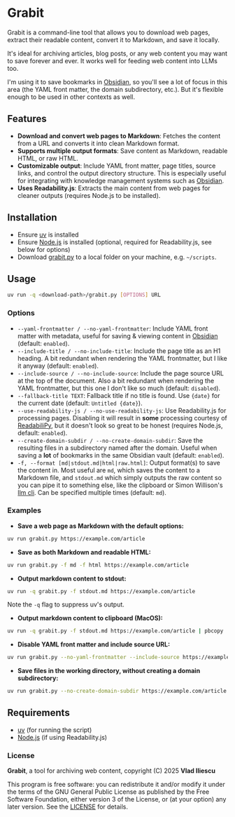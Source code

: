# Grabit

Grabit is a command-line tool that allows you to download web pages, extract their readable content, convert it to Markdown, and save it locally.

It's ideal for archiving articles, blog posts, or any web content you may want to save forever and ever. It works well for feeding web content into LLMs too.

I'm using it to save bookmarks in [Obsidian](https://obsidian.md/), so you'll see a lot of focus in this area (the YAML front matter, the domain subdirectory, etc.). But it's flexible enough to be used in other contexts as well.

## Features

- **Download and convert web pages to Markdown**: Fetches the content from a URL and converts it into clean Markdown format.
- **Supports multiple output formats**: Save content as Markdown, readable HTML, or raw HTML.
- **Customizable output**: Include YAML front matter, page titles, source links, and control the output directory structure. This is especially useful for integrating with knowledge management systems such as [Obsidian](https://obsidian.md/).
- **Uses Readability.js**: Extracts the main content from web pages for cleaner outputs (requires Node.js to be installed).

## Installation

- Ensure [uv](https://docs.astral.sh/uv/) is installed
- Ensure [Node.js](https://nodejs.org/) is installed (optional, required for Readability.js, see below for options)
- Download [grabit.py](https://raw.githubusercontent.com/vladiliescu/grabit/refs/heads/main/grabit.py) to a local folder on your machine, e.g. `~/scripts`.

## Usage

```sh
uv run -q <download-path>/grabit.py [OPTIONS] URL
```

### Options

- `--yaml-frontmatter / --no-yaml-frontmatter`: Include YAML front matter with metadata, useful for saving & viewing content in [Obsidian](https://obsidian.md) (default: `enabled`).
- `--include-title / --no-include-title`: Include the page title as an H1 heading. A bit redundant when rendering the YAML frontmatter, but I like it anyway (default: `enabled`).
- `--include-source / --no-include-source`: Include the page source URL at the top of the document. Also a bit redundant when rendering the YAML frontmatter, but this one I don't like so much (default: `disabled`).
- `--fallback-title TEXT`: Fallback title if no title is found. Use `{date}` for the current date (default: `Untitled {date}`).
- `--use-readability-js / --no-use-readability-js`: Use Readability.js for processing pages. Disabling it will result in **some** processing courtesy of [ReadabiliPy](https://github.com/alan-turing-institute/ReadabiliPy), but it doesn't look so great to be honest (requires Node.js, default: `enabled`).
- `--create-domain-subdir / --no-create-domain-subdir`: Save the resulting files in a subdirectory named after the domain. Useful when saving a **lot** of bookmarks in the same Obsidian vault (default: `enabled`).
- `-f, --format [md|stdout.md|html|raw.html]`: Output format(s) to save the content in. Most useful are `md`, which saves the content to a Markdown file, and `stdout.md` which simply outputs the raw content so you can pipe it to something else, like the clipboard or Simon Willison's [llm cli](https://github.com/simonw/llm). Can be specified multiple times (default: `md`).

### Examples

- **Save a web page as Markdown with the default options:**

```sh
uv run grabit.py https://example.com/article
```

- **Save as both Markdown and readable HTML:**
```sh
uv run grabit.py -f md -f html https://example.com/article
```

- **Output markdown content to stdout:**
```sh
uv run -q grabit.py -f stdout.md https://example.com/article
```
Note the `-q` flag to suppress uv's output.

- **Output markdown content to clipboard (MacOS):**
```sh
uv run -q grabit.py -f stdout.md https://example.com/article | pbcopy
```

- **Disable YAML front matter and include source URL:**
```sh
uv run grabit.py --no-yaml-frontmatter --include-source https://example.com/article
```

- **Save files in the working directory, without creating a domain subdirectory:**
```sh
uv run grabit.py --no-create-domain-subdir https://example.com/article
```

## Requirements

- [uv](https://docs.astral.sh/uv/) (for running the script)
- [Node.js](https://nodejs.org) (if using Readability.js)

### License

**Grabit**, a tool for archiving web content, copyright (C) 2025  **Vlad Iliescu**

This program is free software: you can redistribute it and/or modify it under the terms of the GNU General Public License as published by the Free Software Foundation, either version 3 of the License, or (at your option) any later version. See the [LICENSE](./LICENSE) for details.

